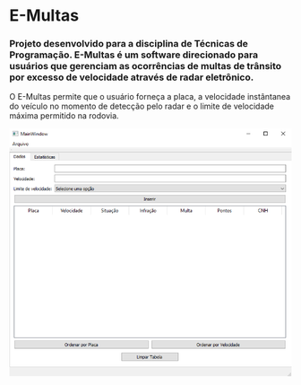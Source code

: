 # E-Multas
### Projeto desenvolvido para a disciplina de Técnicas de Programação. E-Multas é um software direcionado para usuários que gerenciam as ocorrências de multas de trânsito por excesso de velocidade através de radar eletrônico.

O E-Multas permite que o usuário forneça a placa, a velocidade instântanea do veículo no momento de detecção pelo radar e o limite de velocidade máxima permitido na rodovia.

![Tela inicial](Figuras/telainicial.png)
